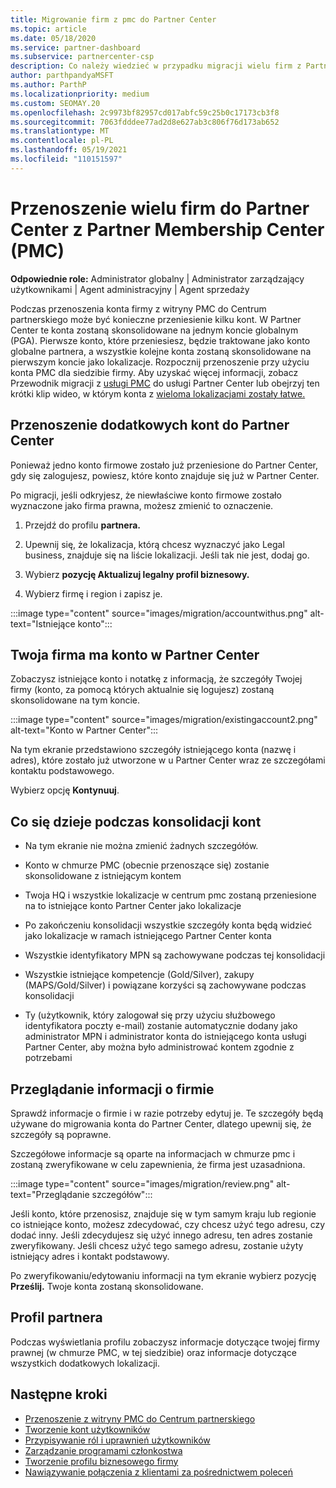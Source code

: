 ```yaml
---
title: Migrowanie firm z pmc do Partner Center
ms.topic: article
ms.date: 05/18/2020
ms.service: partner-dashboard
ms.subservice: partnercenter-csp
description: Co należy wiedzieć w przypadku migracji wielu firm z Partner Membership Center (PMC) do Partner Center i skonsolidowania ich na globalnym koncie partnera.
author: parthpandyaMSFT
ms.author: ParthP
ms.localizationpriority: medium
ms.custom: SEOMAY.20
ms.openlocfilehash: 2c9973bf82957cd017abfc59c25b0c17173cb3f8
ms.sourcegitcommit: 7063fdddee77ad2d8e627ab3c806f76d173ab652
ms.translationtype: MT
ms.contentlocale: pl-PL
ms.lasthandoff: 05/19/2021
ms.locfileid: "110151597"
---
```

# <a name="moving-multiple-companies-to-partner-center-from-partner-membership-center-pmc"></a>Przenoszenie wielu firm do Partner Center z Partner Membership Center (PMC)

**Odpowiednie role:** Administrator globalny | Administrator zarządzający użytkownikami | Agent administracyjny | Agent sprzedaży

Podczas przenoszenia konta firmy z witryny PMC do Centrum partnerskiego może być konieczne przeniesienie kilku kont. W Partner Center te konta zostaną skonsolidowane na jednym koncie globalnym (PGA). Pierwsze konto, które przeniesiesz, będzie traktowane jako konto globalne partnera, a wszystkie kolejne konta zostaną skonsolidowane na pierwszym koncie jako lokalizacje. Rozpocznij przenoszenie przy użyciu konta PMC dla siedzibie firmy. Aby uzyskać więcej informacji, zobacz Przewodnik migracji z [usługi PMC](guide-to-migration.md) do usługi Partner Center lub obejrzyj ten krótki klip wideo, w którym konta z [wieloma lokalizacjami zostały łatwe.](https://vimeo.com/290335248)

## <a name="move-your-additional-accounts-into-partner-center"></a>Przenoszenie dodatkowych kont do Partner Center

Ponieważ jedno konto firmowe zostało już przeniesione do Partner Center, gdy się zalogujesz, powiesz, które konto znajduje się już w Partner Center.

Po migracji, jeśli odkryjesz, że niewłaściwe konto firmowe zostało wyznaczone jako firma prawna, możesz zmienić to oznaczenie.

1. Przejdź do profilu **partnera.**

2. Upewnij się, że lokalizacja, którą chcesz wyznaczyć jako Legal business, znajduje się na liście lokalizacji. Jeśli tak nie jest, dodaj go.

3. Wybierz **pozycję Aktualizuj legalny profil biznesowy.**

4. Wybierz firmę i region i zapisz je.

:::image type="content" source="images/migration/accountwithus.png" alt-text="Istniejące konto":::

## <a name="your-company-has-an-account-in-partner-center"></a>Twoja firma ma konto w Partner Center

Zobaczysz istniejące konto i notatkę z informacją, że szczegóły Twojej firmy (konto, za pomocą których aktualnie się logujesz) zostaną skonsolidowane na tym koncie.

:::image type="content" source="images/migration/existingaccount2.png" alt-text="Konto w Partner Center":::

Na tym ekranie przedstawiono szczegóły istniejącego konta (nazwę i adres), które zostało już utworzone w u Partner Center wraz ze szczegółami kontaktu podstawowego.

Wybierz opcję **Kontynuuj**.

## <a name="what-happens-during-consolidation-of-accounts"></a>Co się dzieje podczas konsolidacji kont

- Na tym ekranie nie można zmienić żadnych szczegółów.

- Konto w chmurze PMC (obecnie przenoszące się) zostanie skonsolidowane z istniejącym kontem

- Twoja HQ i wszystkie lokalizacje w centrum pmc zostaną przeniesione na to istniejące konto Partner Center jako lokalizacje

- Po zakończeniu konsolidacji wszystkie szczegóły konta będą widzieć jako lokalizacje w ramach istniejącego Partner Center konta

- Wszystkie identyfikatory MPN są zachowywane podczas tej konsolidacji

- Wszystkie istniejące kompetencje (Gold/Silver), zakupy (MAPS/Gold/Silver) i powiązane korzyści są zachowywane podczas konsolidacji

- Ty (użytkownik, który zalogował się przy użyciu służbowego identyfikatora poczty e-mail) zostanie automatycznie dodany jako administrator MPN i administrator konta do istniejącego konta usługi Partner Center, aby można było administrować kontem zgodnie z potrzebami

## <a name="review-your-company-information"></a>Przeglądanie informacji o firmie

Sprawdź informacje o firmie i w razie potrzeby edytuj je.  Te szczegóły będą używane do migrowania konta do Partner Center, dlatego upewnij się, że szczegóły są poprawne.

Szczegółowe informacje są oparte na informacjach w chmurze pmc i zostaną zweryfikowane w celu zapewnienia, że firma jest uzasadniona.


:::image type="content" source="images/migration/review.png" alt-text="Przeglądanie szczegółów":::

Jeśli konto, które przenosisz, znajduje się w tym samym kraju lub regionie co istniejące konto, możesz zdecydować, czy chcesz użyć tego adresu, czy dodać inny. Jeśli zdecydujesz się użyć innego adresu, ten adres zostanie zweryfikowany. Jeśli chcesz użyć tego samego adresu, zostanie użyty istniejący adres i kontakt podstawowy.

Po zweryfikowaniu/edytowaniu informacji na tym ekranie wybierz pozycję **Prześlij.** Twoje konta zostaną skonsolidowane.

## <a name="partner-profile"></a>Profil partnera

Podczas wyświetlania profilu zobaczysz informacje dotyczące twojej firmy prawnej (w chmurze PMC, w tej siedzibie) oraz informacje dotyczące wszystkich dodatkowych lokalizacji.

## <a name="next-steps"></a>Następne kroki

- [Przenoszenie z witryny PMC do Centrum partnerskiego](move-pmc-pc-map.md)
- [Tworzenie kont użytkowników](create-user-accounts-and-set-permissions.md)
- [Przypisywanie ról i uprawnień użytkowników](permissions-overview.md)
- [Zarządzanie programami członkostwa](renew-mpn-offers.md)
- [Tworzenie profilu biznesowego firmy](create-a-marketing-profile.md)
- [Nawiązywanie połączenia z klientami za pośrednictwem poleceń](manage-leads.md)
